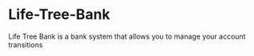 # Life-Tree-Bank
Life Tree Bank is a bank system that allows you to manage your account transitions 
